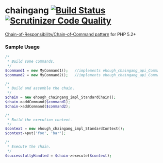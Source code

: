 # chaingang [![Build Status](https://secure.travis-ci.org/ehough/chaingang.png)](http://travis-ci.org/ehough/chaingang) [![Scrutinizer Code Quality](https://scrutinizer-ci.com/g/ehough/chaingang/badges/quality-score.png?s=95cea2b96fbdbbe74b53f99c2b37bc2ff71efd30)](https://scrutinizer-ci.com/g/ehough/chaingang/)

[Chain-of-Responsibility/Chain-of-Command pattern](http://en.wikipedia.org/wiki/Chain-of-responsibility_pattern) for PHP 5.2+

### Sample Usage

```php
/*
 * Build some commands.
 */
$command1 = new MyCommand1();   //implements ehough_chaingang_api_Command
$command2 = new MyCommand2();   //implements ehough_chaingang_api_Command

/*
 * Build and assemble the chain.
 */
$chain = new ehough_chaingang_impl_StandardChain();
$chain->addCommand($command1);
$chain->addCommand($command2);

/*
 * Build the execution context.
 */
$context = new ehough_chaingang_impl_StandardContext();
$context->put('foo', 'bar');

/*
 * Execute the chain.
 */
$successfullyHandled = $chain->execute($context);
```
